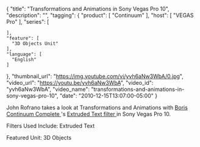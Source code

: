 {
  "title": "Transformations and Animations in Sony Vegas Pro 10",
  "description": "",
  "tagging": {
    "product": [
      "Continuum"
    ],
    "host": [
      "VEGAS Pro"
    ],
    "series": [

    ],
    "feature": [
      "3D Objects Unit"
    ],
    "language": [
      "English"
    ]
  },
  "thumbnail_url": "https://img.youtube.com/vi/yvh6aNw3WbA/0.jpg",
  "video_url": "https://youtu.be/yvh6aNw3WbA",
  "video_id": "yvh6aNw3WbA",
  "video_name": "transformations-and-animations-in-sony-vegas-pro-10",
  "date": "2010-12-15T13:07:00-05:00"
}

John Rofrano takes a look at Transformations and Animations with [ Boris Continuum Complete ](/products/continuum/)'s [ Extruded Text filter ](/products/continuum-units/3d-objects/) in Sony Vegas Pro 10.

Filters Used Include: Extruded Text

Featured Unit: 3D Objects


